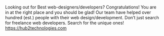 Looking out for Best web-designers/developers? Congratulations! You are in at the right place and you should be glad! Our team have helped over hundred (est.) people with their web design/development. Don’t just search for freelance web developers. Search for the unique ones!
https://hub2technologies.com
